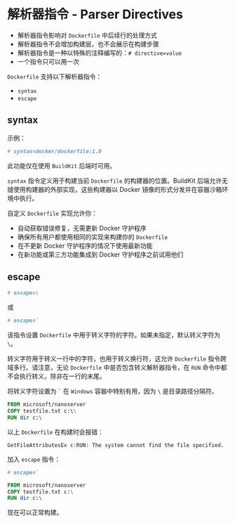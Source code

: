 # 解析器指令 - Parser Directives

- 解析器指令影响对 `Dockerfile` 中后续行的处理方式
- 解析器指令不会增加构建层，也不会展示在构建步骤
- 解析器指令是一种以特殊的注释编写的：`# directive=value`
- 一个指令只可以用一次

`Dockerfile` 支持以下解析器指令：

- `syntax`
- `escape`

## syntax

示例：

```dockerfile
# syntax=docker/dockerfile:1.0
```

此功能仅在使用 `BuildKit` 后端时可用。

`syntax` 指令定义用于构建当前 `Dockerfile` 的构建器的位置。BuildKit 后端允许无缝使用构建器的外部实现，这些构建器以 Docker 镜像的形式分发并在容器沙箱环境中执行。

自定义 `Dockerfile` 实现允许你：

- 自动获取错误修复，无需更新 Docker 守护程序
- 确保所有用户都使用相同的实现来构建你的 `Dockerfile`
- 在不更新 Docker 守护程序的情况下使用最新功能
- 在新功能或第三方功能集成到 Docker 守护程序之前试用他们

## escape

```dockerfile
# escape=\
```

或

```dockerfile
# escape=`
```

该指令设置 `Dockerfile` 中用于转义字符的字符。如果未指定，默认转义字符为 `\`。

转义字符用于转义一行中的字符，也用于转义换行符，这允许 `Dockerfile` 指令跨域多行。请注意，无论 `Dockerfile` 中是否包含转义解析器指令，在 `RUN` 命令中都不会执行转义，除非在一行的末尾。

将转义字符设置为 `` ` `` 在 `Windows` 容器中特别有用，因为 `` \ `` 是目录路径分隔符。

```dockerfile
FROM microsoft/nanoserver
COPY testfile.txt c:\\
RUN dir c:\
```

以上 `Dockerfile` 在构建时会报错：

```
GetFileAttributesEx c:RUN: The system cannot find the file specified.
```

加入 `escape` 指令：

```dockerfile
# escape=`

FROM microsoft/nanoserver
COPY testfile.txt c:\
RUN dir c:\
```

现在可以正常构建。
